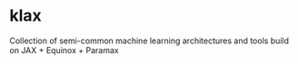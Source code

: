 # klax
Collection of semi-common machine learning architectures and tools build on JAX + Equinox + Paramax
